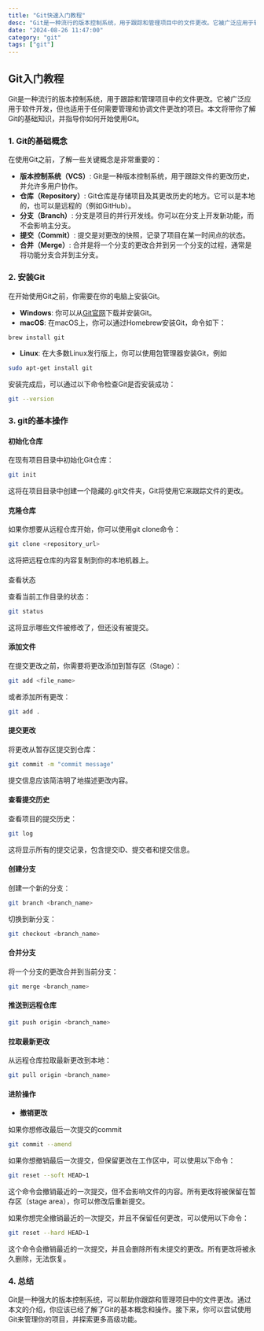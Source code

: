 ```yaml
---
title: "Git快速入门教程"
desc: "Git是一种流行的版本控制系统，用于跟踪和管理项目中的文件更改。它被广泛应用于软件开发，但也适用于任何需要管理和协调文件更改的项目。本文将带你了解Git的基础知识，并指导你如何开始使用Git。"
date: "2024-08-26 11:47:00"
category: "git"
tags: ["git"]
---
```


## Git入门教程

Git是一种流行的版本控制系统，用于跟踪和管理项目中的文件更改。它被广泛应用于软件开发，但也适用于任何需要管理和协调文件更改的项目。本文将带你了解Git的基础知识，并指导你如何开始使用Git。

### 1. Git的基础概念

在使用Git之前，了解一些关键概念是非常重要的：

- **版本控制系统（VCS）**: Git是一种版本控制系统，用于跟踪文件的更改历史，并允许多用户协作。
- **仓库（Repository）**: Git仓库是存储项目及其更改历史的地方。它可以是本地的，也可以是远程的（例如GitHub）。
- **分支（Branch）**: 分支是项目的并行开发线。你可以在分支上开发新功能，而不会影响主分支。
- **提交（Commit）**: 提交是对更改的快照，记录了项目在某一时间点的状态。
- **合并（Merge）**: 合并是将一个分支的更改合并到另一个分支的过程，通常是将功能分支合并到主分支。

### 2. 安装Git

在开始使用Git之前，你需要在你的电脑上安装Git。

- **Windows**: 你可以从[Git官网](https://git-scm.com/)下载并安装Git。
- **macOS**: 在macOS上，你可以通过Homebrew安装Git，命令如下：

```bash
brew install git
```

- **Linux**: 在大多数Linux发行版上，你可以使用包管理器安装Git，例如

```bash
sudo apt-get install git
```

安装完成后，可以通过以下命令检查Git是否安装成功：

```bash
git --version
```

### 3. git的基本操作

#### 初始化仓库

在现有项目目录中初始化Git仓库：

```bash
git init
```

这将在项目目录中创建一个隐藏的.git文件夹，Git将使用它来跟踪文件的更改。

#### 克隆仓库

如果你想要从远程仓库开始，你可以使用git clone命令：

```bash
git clone <repository_url>
```

这将把远程仓库的内容复制到你的本地机器上。

####

查看状态

查看当前工作目录的状态：

```bash
git status
```

这将显示哪些文件被修改了，但还没有被提交。

#### 添加文件

在提交更改之前，你需要将更改添加到暂存区（Stage）：

```bash
git add <file_name>
```

或者添加所有更改：

```bash
git add .
```

#### 提交更改

将更改从暂存区提交到仓库：

```bash
git commit -m "commit message"
```

提交信息应该简洁明了地描述更改内容。

#### 查看提交历史

查看项目的提交历史：

```bash
git log
```

这将显示所有的提交记录，包含提交ID、提交者和提交信息。

#### 创建分支

创建一个新的分支：

```bash
git branch <branch_name>
```

切换到新分支：

```bash
git checkout <branch_name>
```

#### 合并分支

将一个分支的更改合并到当前分支：

```bash
git merge <branch_name>
```

#### 推送到远程仓库

```bash
git push origin <branch_name>
```

#### 拉取最新更改

从远程仓库拉取最新更改到本地：

```bash
git pull origin <branch_name>
```

#### 进阶操作

- **撤销更改**

如果你想修改最后一次提交的commit

```bash
git commit --amend
```

如果你想撤销最后一次提交，但保留更改在工作区中，可以使用以下命令：

```bash
git reset --soft HEAD~1
```

这个命令会撤销最近的一次提交，但不会影响文件的内容。所有更改将被保留在暂存区（stage area），你可以修改后重新提交。

如果你想完全撤销最近的一次提交，并且不保留任何更改，可以使用以下命令：

```bash
git reset --hard HEAD~1
```

这个命令会撤销最近的一次提交，并且会删除所有未提交的更改。所有更改将被永久删除，无法恢复。

### 4. 总结

Git是一种强大的版本控制系统，可以帮助你跟踪和管理项目中的文件更改。通过本文的介绍，你应该已经了解了Git的基本概念和操作。接下来，你可以尝试使用Git来管理你的项目，并探索更多高级功能。

